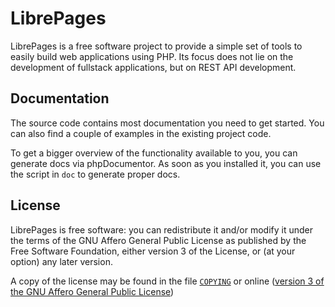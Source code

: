 # LibrePages
LibrePages is a free software project to provide a simple set of tools to easily build web applications using PHP.
Its focus does not lie on the development of fullstack applications, but on REST API development.

## Documentation
The source code contains most documentation you need to get started.
You can also find a couple of examples in the existing project code.

To get a bigger overview of the functionality available to you, you can generate docs via phpDocumentor.
As soon as you installed it, you can use the script in `doc` to generate proper docs.

## License
LibrePages is free software: you can redistribute it and/or modify
it under the terms of the GNU Affero General Public License as
published by the Free Software Foundation, either version 3 of the
License, or (at your option) any later version.

A copy of the license may be found in the file [`COPYING`](./COPYING) or online
([version 3 of the GNU Affero General Public License](https://www.gnu.org/licenses/agpl-3.0.en.html))